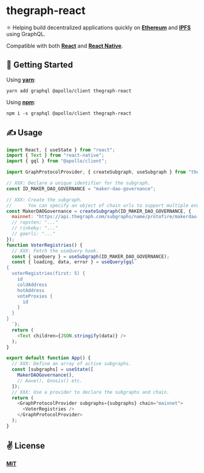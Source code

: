 # thegraph-react
⚛️  Helping build decentralized applications quickly on [**Ethereum**](https://ethereum.org/en/) and [**IPFS**](https://ipfs.io/) using GraphQL.

Compatible with both [**React**](https://reactjs.org) and [**React Native**](https://reactnative.dev).

## 🚀 Getting Started

Using [**yarn**](https://yarnpkg.com):

```
yarn add graphql @apollo/client thegraph-react
```

Using [**npm**](https://npmjs.com):

```
npm i -s graphql @apollo/client thegraph-react
```

## ✍️ Usage

```javascript
import React, { useState } from "react";
import { Text } from "react-native";
import { gql } from "@apollo/client";

import GraphProtocolProvider, { createSubgraph, useSubgraph } from "thegraph-react";

// XXX: Declare a unique identifier for the subgraph.
const ID_MAKER_DAO_GOVERNANCE = "maker-dao-governance";

// XXX: Create the subgraph.
//      You can specify an object of chain urls to support multiple environments.
const MakerDAOGovernance = createSubgraph(ID_MAKER_DAO_GOVERNANCE, {
  mainnet: "https://api.thegraph.com/subgraphs/name/protofire/makerdao-governance"
  // ropsten: "..."
  // rinkeby: "..."
  // goerli: "..."
});
function VoterRegistries() {
  // XXX: Fetch the useQuery hook.
  const { useQuery } = useSubgraph(ID_MAKER_DAO_GOVERNANCE);
  const { loading, data, error } = useQuery(gql`
{
  voterRegistries(first: 5) {
    id
    coldAddress
    hotAddress
    voteProxies {
      id
    }
  }
}
  `);
  return (
    <Text children={JSON.stringify(data)} />
  );
}

export default function App() {
  // XXX: Define an array of active subgraphs.
  const [subgraphs] = useState([
    MakerDAOGovernance(),
    // Aave(), Gnosis() etc.
  ]);
  // XXX: Use a provider to declare the subgraphs and chain.
  return (
    <GraphProtocolProvider subgraphs={subgraphs} chain="mainnet">
      <VoterRegistries />
    </GraphProtocolProvider>
  );
}
```

## ✌️ License
[**MIT**](./LICENSE)
